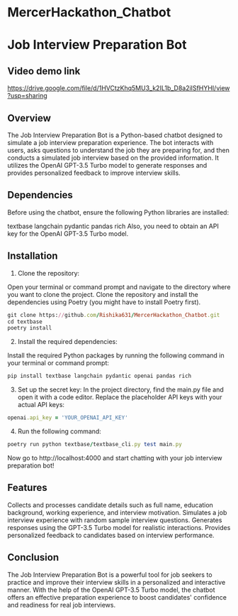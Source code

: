 # MercerHackathon_Chatbot
# Job Interview Preparation Bot 
## Video demo link
https://drive.google.com/file/d/1HVCtzKhq5MU3_k2IL1b_D8a2iISfHYHI/view?usp=sharing

## Overview
The Job Interview Preparation Bot is a Python-based chatbot designed to simulate a job interview preparation experience. The bot interacts with users, asks questions to understand the job they are preparing for, and then conducts a simulated job interview based on the provided information. It utilizes the OpenAI GPT-3.5 Turbo model to generate responses and provides personalized feedback to improve interview skills.

## Dependencies
Before using the chatbot, ensure the following Python libraries are installed:

textbase
langchain
pydantic
pandas
rich
Also, you need to obtain an API key for the OpenAI GPT-3.5 Turbo model.
## Installation
1. Clone the repository:

Open your terminal or command prompt and navigate to the directory where you want to clone the project. 
Clone the repository and install the dependencies using Poetry (you might have to install Poetry first).

  ```ruby
git clone https://github.com/Rishika631/MercerHackathon_Chatbot.git
cd textbase
poetry install
```

2. Install the required dependencies:
 
Install the required Python packages by running the following command in your terminal or command prompt:
```ruby
pip install textbase langchain pydantic openai pandas rich
```

3. Set up the secret key:
In the project directory, find the main.py file and open it with a code editor. Replace the placeholder API keys with your actual API keys:
```ruby
openai.api_key = 'YOUR_OPENAI_API_KEY'
```
4. Run the following command:
```ruby
poetry run python textbase/textbase_cli.py test main.py
```
Now go to http://localhost:4000 and start chatting with your job interview preparation bot!

## Features
Collects and processes candidate details such as full name, education background, working experience, and interview motivation.
Simulates a job interview experience with random sample interview questions.
Generates responses using the GPT-3.5 Turbo model for realistic interactions.
Provides personalized feedback to candidates based on interview performance.

## Conclusion
The Job Interview Preparation Bot is a powerful tool for job seekers to practice and improve their interview skills in a personalized and interactive manner. With the help of the OpenAI GPT-3.5 Turbo model, the chatbot offers an effective preparation experience to boost candidates' confidence and readiness for real job interviews.
